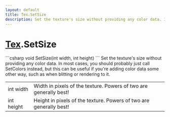 ```yaml
---
layout: default
title: Tex.SetSize
description: Set the texture's size without providing any color data. In most cases, you should probably just call SetColors instead, but this can be useful if you're adding color data some other way, such as when blitting or rendering to it.
---
```

# [Tex]({{site.url}}/Pages/StereoKit/Tex.html).SetSize

<div class='signature' markdown='1'>
```csharp
void SetSize(int width, int height)
```
Set the texture's size without providing any color data.
In most cases, you should probably just call SetColors instead,
but this can be useful if you're adding color data some other
way, such as when blitting or rendering to it.
</div>

|  |  |
|--|--|
|int width|Width in pixels of the texture. Powers of two             are generally best!|
|int height|Height in pixels of the texture. Powers of             two are generally best!|




